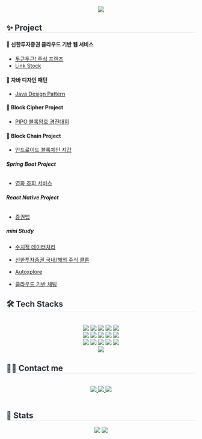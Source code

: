 <!--
**harin1212/harin1212** is a ✨ _special_ ✨ repository because its `README.md` (this file) appears on your GitHub profile.

Here are some ideas to get you started:

- 🔭 I’m currently working on ...
- 🌱 I’m currently learning ...
- 👯 I’m looking to collaborate on ...
- 🤔 I’m looking for help with ...
- 💬 Ask me about ...
- 📫 How to reach me: ...
- 😄 Pronouns: ...
- ⚡ Fun fact: ...
-->
<div align= "center">
    <img src="https://capsule-render.vercel.app/api?type=waving&color=0:ffe747,100:fed7d7&height=180&text=harin1212%20🙌&animation=fadeIn&fontColor=ffffff&fontSize=40" />
    </div>
    <div style="text-align: left;"> 
    <h2 style="border-bottom: 1px solid #d8dee4; color: #282d33;">✨ Project </h2>  
        
#### 📌 __신한투자증권 클라우드 기반 웹 서비스__ 
- [두근두근! 주식 프렌즈](https://github.com/shinhan-final-project)
- [Link Stock](https://github.com/shinhanInternProject)

#### 📌 __자바 디자인 패턴__ 
- [Java Design Pattern](https://github.com/harin1212/PDA-JavaPattern/tree/Kim-Harin/Kim-Harin)

#### 📌 __Block Cipher Project__ 
- [PIPO 블록암호 경진대회](https://github.com/harin1212/pipo_sswu)

#### 📌 __Block Chain Project__ 
-  [안드로이드 블록체인 지갑](https://github.com/harin1212/android-wallet)


######  __Spring Boot Project__
- [영화 조회 서비스](https://github.com/harin1212/PDA-spring.git)

######  __React Native Project__
- [증권앱](https://github.com/Shinhan-H-H/shinhan-mobile-project.git)

#####  __mini Study__
- [수치적 데이터처리](https://github.com/harin1212/numerical-data-processing.git)
- [신한투자증권 국내/해외 주식 클론](https://github.com/harin1212/shinhan-react.git)
- [Autoxplore](https://github.com/harin1212/autoxplore.git)
- [클라우드 기반 채팅](https://github.com/harin1212/aws-chat-demo.git)
  
    </div>
    <div style="text-align: left;">
    <h2 style="border-bottom: 1px solid #d8dee4; color: #282d33;"> 🛠️ Tech Stacks </h2> <br> 
    <div  align= "center"> <img src="https://img.shields.io/badge/Amazon S3-569A31?style=flat-square&logo=Amazon S3&logoColor=white">
          <img src="https://img.shields.io/badge/Amazon AWS-232F3E?style=flat-square&logo=Amazon AWS&logoColor=white">
          <img src="https://img.shields.io/badge/C-A8B9CC?style=flat-square&logo=C&logoColor=white">
          <img src="https://img.shields.io/badge/Docker-2496ED?style=flat-square&logo=Docker&logoColor=white">
          <img src="https://img.shields.io/badge/Elasticsearch-005571?style=flat-square&logo=Elasticsearch&logoColor=white">
          <br/><img src="https://img.shields.io/badge/Figma-F24E1E?style=flat-square&logo=Figma&logoColor=white">
          <img src="https://img.shields.io/badge/Github-181717?style=flat-square&logo=Github&logoColor=white">
          <img src="https://img.shields.io/badge/Java-007396?style=flat-square&logo=Java&logoColor=white">
          <img src="https://img.shields.io/badge/Javascript-F7DF1E?style=flat-square&logo=Javascript&logoColor=white">
          <img src="https://img.shields.io/badge/HTML5-E34F26?style=flat-square&logo=HTML5&logoColor=white">
          <br/><img src="https://img.shields.io/badge/Linux-FCC624?style=flat-square&logo=Linux&logoColor=white">
          <img src="https://img.shields.io/badge/MySQL-4479A1?style=flat-square&logo=MySQL&logoColor=white">
          <img src="https://img.shields.io/badge/Python-3776AB?style=flat-square&logo=Python&logoColor=white">
          <img src="https://img.shields.io/badge/React-61DAFB?style=flat-square&logo=React&logoColor=white">
          <img src="https://img.shields.io/badge/ReactNative-61DAFB?style=flat-square&logo=React&logoColor=white">
          <br/><img src="https://img.shields.io/badge/Spring Boot-6DB33F?style=flat-square&logo=Spring Boot&logoColor=white">
          </div>
    </div>
    <div style="text-align: left;">
    <h2 style="border-bottom: 1px solid #d8dee4; color: #282d33;"> 🧑‍💻 Contact me </h2> <br> 
    <div align= "center"> <a href=@giima_rin> <img src="https://img.shields.io/badge/Instagram-E4405F?style=flat-square&logo=Instagram&logoColor=white&link=@giima_rin"> </a>
         <a href=https://harin1212.notion.site/harin1212/04c8622f865245e8b09f6b33f63ffb57> <img src="https://img.shields.io/badge/Notion-000000?style=flat-square&logo=Notion&logoColor=white&link=https://harin1212.notion.site/harin1212/04c8622f865245e8b09f6b33f63ffb57"> </a>
         <a href=mailto:harinkim1212@gmail.com> <img src="https://img.shields.io/badge/Gmail-EA4335?style=flat-square&logo=Gmail&logoColor=white&link=mailto:harinkim1212@gmail.com"> </a>
          </div>  <br> 
    <div align= "center">  </div> 
    </div>
    <div style="text-align: left;"> 
    <h2 style="border-bottom: 1px solid #d8dee4; color: #282d33;"> 🏅 Stats </h2> <div align= "center"> <img src="https://github-readme-stats.vercel.app/api?username=harin1212&bg_color=180,00000000,00000000&title_color=000000&text_color=000000"
         /> <img src="https://github-readme-stats.vercel.app/api/top-langs/?username=harin1212&layout=compact&bg_color=180,00000000,00000000&title_color=000000&text_color=000000"
           /> </div> 
    </div>
    
